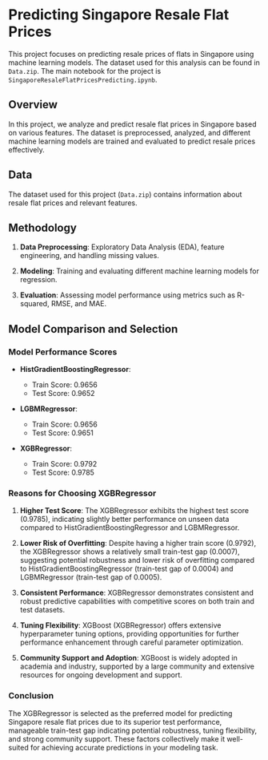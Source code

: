 # Predicting Singapore Resale Flat Prices

This project focuses on predicting resale prices of flats in Singapore using machine learning models. The dataset used for this analysis can be found in `Data.zip`. The main notebook for the project is `SingaporeResaleFlatPricesPredicting.ipynb`.

## Overview

In this project, we analyze and predict resale flat prices in Singapore based on various features. The dataset is preprocessed, analyzed, and different machine learning models are trained and evaluated to predict resale prices effectively.

## Data

The dataset used for this project (`Data.zip`) contains information about resale flat prices and relevant features.

## Methodology

1. **Data Preprocessing**: Exploratory Data Analysis (EDA), feature engineering, and handling missing values.
   
2. **Modeling**: Training and evaluating different machine learning models for regression.
   
3. **Evaluation**: Assessing model performance using metrics such as R-squared, RMSE, and MAE.

## Model Comparison and Selection

### Model Performance Scores

- **HistGradientBoostingRegressor**:
  - Train Score: 0.9656
  - Test Score: 0.9652

- **LGBMRegressor**:
  - Train Score: 0.9656
  - Test Score: 0.9651

- **XGBRegressor**:
  - Train Score: 0.9792
  - Test Score: 0.9785

### Reasons for Choosing XGBRegressor

1. **Higher Test Score**: The XGBRegressor exhibits the highest test score (0.9785), indicating slightly better performance on unseen data compared to HistGradientBoostingRegressor and LGBMRegressor.

2. **Lower Risk of Overfitting**: Despite having a higher train score (0.9792), the XGBRegressor shows a relatively small train-test gap (0.0007), suggesting potential robustness and lower risk of overfitting compared to HistGradientBoostingRegressor (train-test gap of 0.0004) and LGBMRegressor (train-test gap of 0.0005).

3. **Consistent Performance**: XGBRegressor demonstrates consistent and robust predictive capabilities with competitive scores on both train and test datasets.

4. **Tuning Flexibility**: XGBoost (XGBRegressor) offers extensive hyperparameter tuning options, providing opportunities for further performance enhancement through careful parameter optimization.

5. **Community Support and Adoption**: XGBoost is widely adopted in academia and industry, supported by a large community and extensive resources for ongoing development and support.

### Conclusion

The XGBRegressor is selected as the preferred model for predicting Singapore resale flat prices due to its superior test performance, manageable train-test gap indicating potential robustness, tuning flexibility, and strong community support. These factors collectively make it well-suited for achieving accurate predictions in your modeling task.

